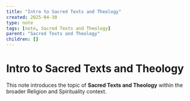 ```yaml
---
title: "Intro to Sacred Texts and Theology"
created: 2025-04-30
type: note
tags: [note, Sacred Texts and Theology]
parent: "Sacred Texts and Theology"
children: []
---
```


# Intro to Sacred Texts and Theology

This note introduces the topic of **Sacred Texts and Theology** within the broader Religion and Spirituality context.
